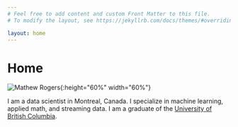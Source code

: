 ```yaml
---
# Feel free to add content and custom Front Matter to this file.
# To modify the layout, see https://jekyllrb.com/docs/themes/#overriding-theme-defaults

layout: home
---
```

Home
====

![`Mathew Rogers`](./images/mathew_rogers.png){:height="60%" width="60%"}

I am a data scientist in Montreal, Canada. I specialize in machine learning, applied math, and streaming data. I am a graduate of the [University of British Columbia](https://www.math.ubc.ca/).
